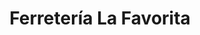 ---
title: "Ferretería La Favorita"
url: /santa-tecla/ferreteria-la-favorita/
shop: hágalo usted mismo
---
